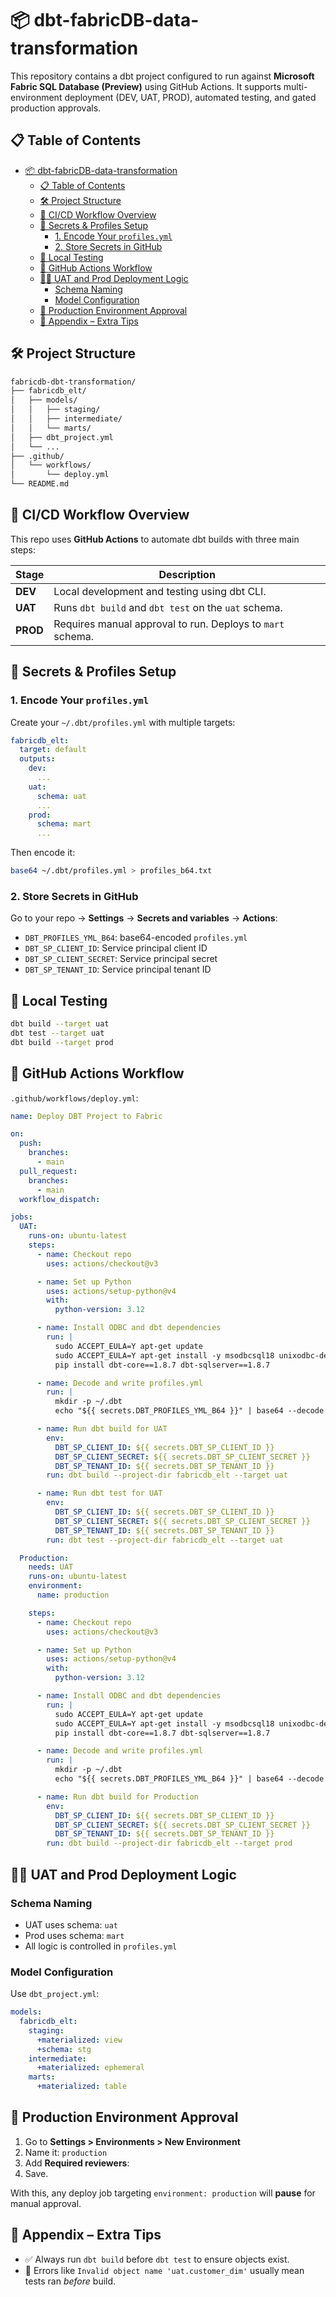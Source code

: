 
# 📦 dbt-fabricDB-data-transformation

This repository contains a dbt project configured to run against **Microsoft Fabric SQL Database (Preview)** using GitHub Actions. It supports multi-environment deployment (DEV, UAT, PROD), automated testing, and gated production approvals.

## 📋 Table of Contents

- [📦 dbt-fabricDB-data-transformation](#-dbt-fabricdb-data-transformation)
  - [📋 Table of Contents](#-table-of-contents)
  - [🛠 Project Structure](#-project-structure)
  - [🚀 CI/CD Workflow Overview](#-cicd-workflow-overview)
  - [🔐 Secrets \& Profiles Setup](#-secrets--profiles-setup)
    - [1. Encode Your `profiles.yml`](#1-encode-your-profilesyml)
    - [2. Store Secrets in GitHub](#2-store-secrets-in-github)
  - [🧪 Local Testing](#-local-testing)
  - [🧱 GitHub Actions Workflow](#-github-actions-workflow)
  - [👩‍⚖️ UAT and Prod Deployment Logic](#️-uat-and-prod-deployment-logic)
    - [Schema Naming](#schema-naming)
    - [Model Configuration](#model-configuration)
  - [🔐 Production Environment Approval](#-production-environment-approval)
  - [📎 Appendix – Extra Tips](#-appendix--extra-tips)

## 🛠 Project Structure

```bash
fabricdb-dbt-transformation/
├── fabricdb_elt/
│   ├── models/
│   │   ├── staging/
│   │   ├── intermediate/
│   │   └── marts/
│   ├── dbt_project.yml
│   └── ...
├── .github/
│   └── workflows/
│       └── deploy.yml
└── README.md
```

## 🚀 CI/CD Workflow Overview

This repo uses **GitHub Actions** to automate dbt builds with three main steps:

| Stage       | Description                                      |
|-------------|--------------------------------------------------|
| **DEV**     | Local development and testing using dbt CLI.   |
| **UAT**     | Runs `dbt build` and `dbt test` on the `uat` schema. |
| **PROD**    | Requires manual approval to run. Deploys to `mart` schema. |

## 🔐 Secrets & Profiles Setup

### 1. Encode Your `profiles.yml`

Create your `~/.dbt/profiles.yml` with multiple targets:

```yaml
fabricdb_elt:
  target: default
  outputs:
    dev:
      ...
    uat:
      schema: uat
      ...
    prod:
      schema: mart
      ...
```

Then encode it:

```bash
base64 ~/.dbt/profiles.yml > profiles_b64.txt
```

### 2. Store Secrets in GitHub

Go to your repo → **Settings** → **Secrets and variables** → **Actions**:

- `DBT_PROFILES_YML_B64`: base64-encoded `profiles.yml`
- `DBT_SP_CLIENT_ID`: Service principal client ID
- `DBT_SP_CLIENT_SECRET`: Service principal secret
- `DBT_SP_TENANT_ID`: Service principal tenant ID

## 🧪 Local Testing

```bash
dbt build --target uat
dbt test --target uat
dbt build --target prod
```

## 🧱 GitHub Actions Workflow

`.github/workflows/deploy.yml`:

```yaml
name: Deploy DBT Project to Fabric

on:
  push:
    branches:
      - main
  pull_request:
    branches:
      - main
  workflow_dispatch:

jobs:
  UAT:
    runs-on: ubuntu-latest
    steps:
      - name: Checkout repo
        uses: actions/checkout@v3

      - name: Set up Python
        uses: actions/setup-python@v4
        with:
          python-version: 3.12

      - name: Install ODBC and dbt dependencies
        run: |
          sudo ACCEPT_EULA=Y apt-get update
          sudo ACCEPT_EULA=Y apt-get install -y msodbcsql18 unixodbc-dev
          pip install dbt-core==1.8.7 dbt-sqlserver==1.8.7

      - name: Decode and write profiles.yml
        run: |
          mkdir -p ~/.dbt
          echo "${{ secrets.DBT_PROFILES_YML_B64 }}" | base64 --decode > ~/.dbt/profiles.yml

      - name: Run dbt build for UAT
        env:
          DBT_SP_CLIENT_ID: ${{ secrets.DBT_SP_CLIENT_ID }}
          DBT_SP_CLIENT_SECRET: ${{ secrets.DBT_SP_CLIENT_SECRET }}
          DBT_SP_TENANT_ID: ${{ secrets.DBT_SP_TENANT_ID }}
        run: dbt build --project-dir fabricdb_elt --target uat

      - name: Run dbt test for UAT
        env:
          DBT_SP_CLIENT_ID: ${{ secrets.DBT_SP_CLIENT_ID }}
          DBT_SP_CLIENT_SECRET: ${{ secrets.DBT_SP_CLIENT_SECRET }}
          DBT_SP_TENANT_ID: ${{ secrets.DBT_SP_TENANT_ID }}
        run: dbt test --project-dir fabricdb_elt --target uat

  Production:
    needs: UAT
    runs-on: ubuntu-latest
    environment:
      name: production

    steps:
      - name: Checkout repo
        uses: actions/checkout@v3

      - name: Set up Python
        uses: actions/setup-python@v4
        with:
          python-version: 3.12

      - name: Install ODBC and dbt dependencies
        run: |
          sudo ACCEPT_EULA=Y apt-get update
          sudo ACCEPT_EULA=Y apt-get install -y msodbcsql18 unixodbc-dev
          pip install dbt-core==1.8.7 dbt-sqlserver==1.8.7

      - name: Decode and write profiles.yml
        run: |
          mkdir -p ~/.dbt
          echo "${{ secrets.DBT_PROFILES_YML_B64 }}" | base64 --decode > ~/.dbt/profiles.yml

      - name: Run dbt build for Production
        env:
          DBT_SP_CLIENT_ID: ${{ secrets.DBT_SP_CLIENT_ID }}
          DBT_SP_CLIENT_SECRET: ${{ secrets.DBT_SP_CLIENT_SECRET }}
          DBT_SP_TENANT_ID: ${{ secrets.DBT_SP_TENANT_ID }}
        run: dbt build --project-dir fabricdb_elt --target prod
```

## 👩‍⚖️ UAT and Prod Deployment Logic

### Schema Naming

- UAT uses schema: `uat`
- Prod uses schema: `mart`
- All logic is controlled in `profiles.yml`

### Model Configuration

Use `dbt_project.yml`:

```yaml
models:
  fabricdb_elt:
    staging:
      +materialized: view
      +schema: stg
    intermediate:
      +materialized: ephemeral
    marts:
      +materialized: table
```

## 🔐 Production Environment Approval

1. Go to **Settings > Environments > New Environment**
2. Name it: `production`
3. Add **Required reviewers**:
4. Save.

With this, any deploy job targeting `environment: production` will **pause** for manual approval.

## 📎 Appendix – Extra Tips

- ✅ Always run `dbt build` before `dbt test` to ensure objects exist.
- 🛑 Errors like `Invalid object name 'uat.customer_dim'` usually mean tests ran *before* build.
